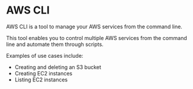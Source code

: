 # AWS CLI

AWS CLI is a tool to manage your AWS services from the command line.

This tool enables you to control multiple AWS services from the command line and automate them through scripts.

Examples of use cases include:

- Creating and deleting an S3 bucket
- Creating EC2 instances
- Listing EC2 instances
